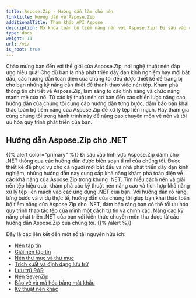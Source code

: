 ```yaml
---
title: Aspose.Zip - Hướng dẫn làm chủ nén
linktitle: Hướng dẫn về Aspose.Zip
additionalTitle: Tham khảo API Aspose
description: Mở khóa toàn bộ tiềm năng nén với Aspose.Zip! Đi sâu vào các hướng dẫn toàn diện của chúng tôi để có được hiểu biết chuyên sâu và cách xử lý tệp hiệu quả.
type: docs
weight: 11
url: /vi/
is_root: true
---
```


Chào mừng bạn đến với thế giới của Aspose.Zip, nơi nghệ thuật nén đáp ứng hiệu quả! Cho dù bạn là nhà phát triển dày dạn kinh nghiệm hay mới bắt đầu, các hướng dẫn toàn diện của chúng tôi đều được thiết kế để trang bị cho bạn những kỹ năng cần thiết để thành thạo việc nén tệp. Khám phá thông tin chi tiết về Aspose.Zip, làm sáng tỏ các tính năng và chức năng mạnh mẽ của nó. Từ các kỹ thuật nén cơ bản đến các chiến lược nâng cao, hướng dẫn của chúng tôi cung cấp hướng dẫn từng bước, đảm bảo bạn khai thác toàn bộ tiềm năng của Aspose.Zip để xử lý tệp liền mạch. Hãy tham gia cùng chúng tôi trong hành trình này để nâng cao chuyên môn về nén và tối ưu hóa quy trình phát triển của bạn.


## Hướng dẫn Aspose.Zip cho .NET
{{% alert color="primary" %}}
Đi sâu vào lĩnh vực Aspose.Zip dành cho .NET thông qua các hướng dẫn được biên soạn tỉ mỉ của chúng tôi. Được thiết kế để phục vụ cho cả người mới bắt đầu và nhà phát triển dày dạn kinh nghiệm, những hướng dẫn này cung cấp khả năng khám phá toàn diện về các khả năng của Aspose.Zip trong khung .NET. Tìm hiểu cách nén và giải nén tệp hiệu quả, khám phá các kỹ thuật nén nâng cao và tích hợp khả năng xử lý tệp liền mạch vào các ứng dụng .NET của bạn. Với hướng dẫn rõ ràng, từng bước và ví dụ thực tế, hướng dẫn của chúng tôi giúp bạn khai thác toàn bộ tiềm năng của Aspose.Zip cho .NET, đảm bảo rằng bạn có thể tối ưu hóa quy trình thao tác tệp của mình một cách tự tin và chính xác. Nâng cao kỹ năng phát triển .NET của bạn với kiến thức chuyên môn thu được từ các hướng dẫn Aspose.Zip của chúng tôi.
{{% /alert %}}

Đây là các liên kết đến một số tài nguyên hữu ích:
 
- [Nén tập tin](./net/file-compression/)
- [Giải nén tập tin](./net/file-decompression/)
- [Nén thư mục và thư mục](./net/directory-and-folder-compression/)
- [Trích xuất và định dạng lưu trữ](./net/archive-extraction-and-formats/)
- [Lưu trữ RAR](./net/rar-archive/)
- [Nén SevenZip](./net/sevenzip-compression/)
- [Bảo vệ và mã hóa bằng mật khẩu](./net/password-protection-and-encryption/)
- [Kỹ thuật nén khác](./net/other-compression-techniques/)

